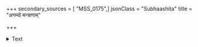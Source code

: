 +++
secondary_sources = [ "MSS_0175",]
jsonClass = "Subhaashita"
title = "अगम्यो मन्त्राणाम्"

+++

<details><summary>Text</summary>

अगम्यो मन्त्राणां प्रकृतिभिषजामप्यविषयः सुधासारासाध्यो विसदृशतरारम्भगहनः।  
जगद्भ्रामीकर्तुं परिणतधियानेन विधिना स्फुटं सृष्टो व्याधिः प्रकृतिविषमो दुर्जनजनः॥
</details>
